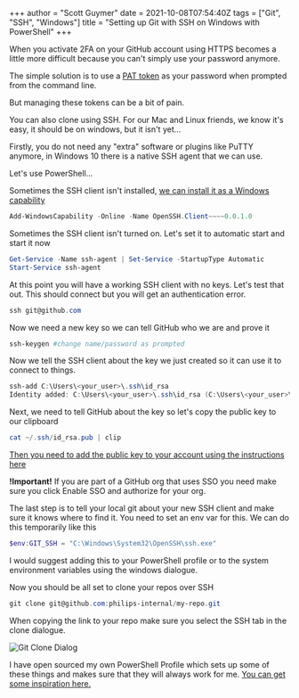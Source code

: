 +++
author = "Scott Guymer"
date = 2021-10-08T07:54:40Z
tags = ["Git", "SSH", "Windows"]
title = "Setting up Git with SSH on Windows with PowerShell"
+++

When you activate 2FA on your GitHub account using HTTPS becomes a little more difficult because you can't simply use your password anymore.

The simple solution is to use a [PAT token](https://github.com/settings/tokens) as your password when prompted from the command line.

But managing these tokens can be a bit of pain.

You can also clone using SSH. For our Mac and Linux friends, we know it's easy, it should be on windows, but it isn't yet...

Firstly, you do not need any "extra" software or plugins like PuTTY anymore, in Windows 10 there is a native SSH agent that we can use.

Let's use PowerShell...

Sometimes the SSH client isn't installed, [we can install it as a Windows capability](https://docs.microsoft.com/en-us/windows-server/administration/openssh/openssh_install_firstuse)

```powershell
Add-WindowsCapability -Online -Name OpenSSH.Client~~~~0.0.1.0
```

Sometimes the SSH client isn't turned on. Let's set it to automatic start and start it now

```powershell
Get-Service -Name ssh-agent | Set-Service -StartupType Automatic
Start-Service ssh-agent
```

At this point you will have a working SSH client with no keys. Let's test that out. This should connect but you will get an authentication error.

```powershell
ssh git@github.com
```

Now we need a new key so we can tell GitHub who we are and prove it

```powershell
ssh-keygen #change name/password as prompted
```

Now we tell the SSH client about the key we just created so it can use it to connect to things.

```powershell
ssh-add C:\Users\<your_user>\.ssh\id_rsa
Identity added: C:\Users\<your_user>\.ssh\id_rsa (C:\Users\<your_user>\.ssh\id_rsa)
```

Next, we need to tell GitHub about the key so let's copy the public key to our clipboard

```powershell
cat ~/.ssh/id_rsa.pub | clip
```

[Then you need to add the public key to your account using the instructions here](https://docs.github.com/en/authentication/connecting-to-github-with-ssh/adding-a-new-ssh-key-to-your-github-account)

**!Important!** If you are part of a GitHub org that uses SSO you need make sure you click Enable SSO and authorize for your org.

The last step is to tell your local git about your new SSH client and make sure it knows where to find it. You need to set an env var for this. We can do this temporarily like this

```powershell
$env:GIT_SSH = "C:\Windows\System32\OpenSSH\ssh.exe"
```

I would suggest adding this to your PowerShell profile or to the system environment variables using the windows dialogue.

Now you should be all set to clone your repos over SSH

```powershell
git clone git@github.com:philips-internal/my-repo.git
```

When copying the link to your repo make sure you select the SSH tab in the clone dialogue.

![Git Clone Dialog](/uploads/2021/10/08/git_clone.png)

I have open sourced my own PowerShell Profile which sets up some of these things and makes sure that they will always work for me. [You can get some inspiration here.](https://github.com/ScottGuymer/powershell-profile/)
